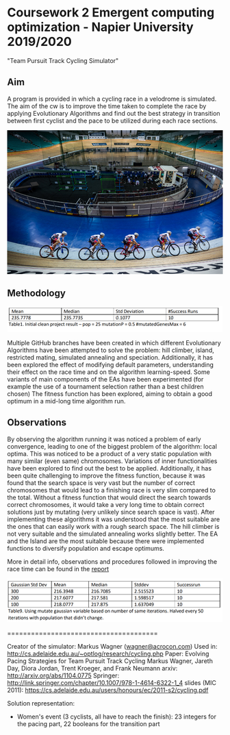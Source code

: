 # Coursework 2 Emergent computing optimization - Napier University 2019/2020
"Team Pursuit Track Cycling Simulator"

## Aim
A program is provided in which a cycling race in a velodrome is simulated. The aim of the cw is to improve the time taken to complete the race by applying Evolutionary Algorithms and find out the best strategy in transition between first cyclist and the pace to be utilized during each race sections.

![velodrome](https://github.com/Willyees/Emergent-Computing-CW/blob/assets/assets/velodrome.jpg)

## Methodology

![initial_times](https://github.com/Willyees/Emergent-Computing-CW/blob/assets/assets/initial_times.png)

Multiple GitHub branches have been created in which different Evolutionary Algorithms have been attempted to solve the problem:
hill climber, island, restricted mating, simulated annealing and speciation.
Additionally, it has been explored the effect of modifying default parameters, understanding their effect on the race time and on the algorithm learning-speed. 
Some variants of main components of the EAs have been experimented (for example the use of a tournament selection rather than a best children chosen)
The fitness function has been explored, aiming to obtain a good optimum in a mid-long time algorithm run.


## Observations
By observing the algorithm running it was noticed a problem of early convergence, leading to one of the biggest problem of the algorithm: local optima. This was noticed to be a product of a very static population with many similar (even same) chromosomes. Variations of inner functionalities have been explored to find out the best to be applied.
Additionally, it has been quite challenging to improve the fitness function, because it was found that the search space is very vast but the number of correct chromosomes that would lead to a finishing race is very slim compared to the total. Without a fitness function that would direct the search towards correct chromosomes, it would take a very long time to obtain correct solutions just by mutating (very unlikely since search space is vast).
After implementing these algorithms it was understood that the most suitable are the ones that can easily work with a rough search space. The hill climber is not very suitable and the simulated annealing works slightly better. 
The EA and the Island are the most suitable because there were implemented functions to diversify population and escape optimums.


More in detail info, observations and procedures followed in improving the race time can be found in the [report](./report.pdf)

![final_times](https://github.com/Willyees/Emergent-Computing-CW/blob/assets/assets/final_times.png)

======================================

Creator of the simulator: Markus Wagner (wagner@acrocon.com)
Used in: http://cs.adelaide.edu.au/~optlog/research/cycling.php
Paper:   Evolving Pacing Strategies for Team Pursuit Track Cycling
         Markus Wagner, Jareth Day, Diora Jordan, Trent Kroeger, and Frank Neumann
         arxiv:    http://arxiv.org/abs/1104.0775
         Springer: http://link.springer.com/chapter/10.1007/978-1-4614-6322-1_4
         slides (MIC 2011): https://cs.adelaide.edu.au/users/honours/ec/2011-s2/cycling.pdf

Solution representation:
- Women's event (3 cyclists, all have to reach the finish): 23 integers for the pacing part, 22 booleans for the transition part
